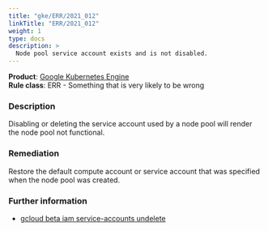 ```yaml
---
title: "gke/ERR/2021_012"
linkTitle: "ERR/2021_012"
weight: 1
type: docs
description: >
  Node pool service account exists and is not disabled.
---
```


**Product**: [Google Kubernetes Engine](https://cloud.google.com/kubernetes-engine)\
**Rule class**: ERR - Something that is very likely to be wrong

### Description

Disabling or deleting the service account used by a node pool will render the
node pool not functional.

### Remediation

Restore the default compute account or service account that was specified when
the node pool was created.

### Further information

- [gcloud beta iam service-accounts
  undelete](https://cloud.google.com/sdk/gcloud/reference/beta/iam/service-accounts/undelete)
